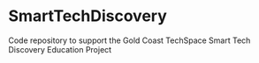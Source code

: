 SmartTechDiscovery
==================

Code repository to support the Gold Coast TechSpace Smart Tech Discovery Education Project
